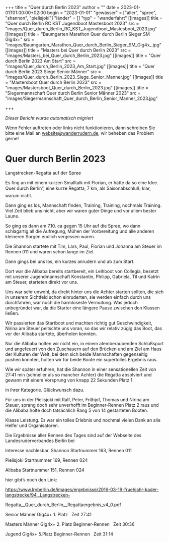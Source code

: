+++
title = "Quer durch Berlin 2023"
author = ""
date = 2023-01-01T01:00:00+02:00
begin = "2023-01-01"
"gewässer" = ["aller", "spree", "shannon", "pielisjoki"]
"länder" = []
"typ" = "wanderfahrt"
[[images]]
title = "Quer durch Berlin RC KST Jugendboot Mastesboot 2023"
src = "images/Quer_durch_Berlin_RC_KST_Jugendboot_Mastesboot_2023.jpg"
[[images]]
title = "Baumgarten Marathon Quer durch Berlin Sieger SM Gig4x+"
src = "images/Baumgarten_Marathon_Quer_durch_Berlin_Sieger_SM_Gig4x_.jpg"
[[images]]
title = "Masters bei Quer durch Berlin 2023"
src = "images/Masters_bei_Quer_durch_Berlin_2023.jpg"
[[images]]
title = "Quer durch Berlin 2023 Am Start"
src = "images/Quer_durch_Berlin_2023_Am_Start.jpg"
[[images]]
title = "Quer durch Berlin 2023 Siege Senior Männer"
src = "images/Quer_durch_Berlin_2023_Siege_Senior_Manner.jpg"
[[images]]
title = "Mastersboot Quer durch Berlin 2023"
src = "images/Mastersboot_Quer_durch_Berlin_2023.jpg"
[[images]]
title = "Siegermannschaft Quer durch Berlin Senior Männer 2023"
src = "images/Siegermannschaft_Quer_durch_Berlin_Senior_Manner_2023.jpg"

+++


*Dieser Bericht wurde automatisch migriert*

Wenn Fehler auftreten oder links nicht funktionieren, dann schreiben Sie bitte eine Mail an website@wanderrudern.de, wir beheben das Problem gerne!



# Quer durch Berlin 2023


Langstrecken-Regatta auf der Spree

Es fing an mit einem kurzen Smalltalk mit Florian, er hätte da so eine Idee. Quer durch Berlin“, eine kurze Regatta, 7 km, als Saisonabschluß; klar, warum nicht.

Dann ging es los, Mannschaft finden, Training, Training, nochmals Training. Viel Zeit blieb uns nicht, aber wir waren guter Dinge und vor allem bester Laune.

So ging es dann am 7.10. ca gegen 15 Uhr auf die Spree, wo dann schlagartig all die Aufregung, Mühen der Vorbereitung und alle anderen kleineren Sorgen endlich vergessen waren.

Die Shannon startete mit Tim, Lars, Paul, Florian und Johanna am Steuer im Rennen 011 und waren schon lange im Ziel.

Dann gings bei uns los, ein kurzes anrudern und ab zum Start.

Dort war die Alibaba bereits startbereit, ein Leihboot von Collegia, besetzt mit unserer Jugendmannschaft Konstantin, Philipp, Gabriela, Til und Katrin am Steuer, starteten direkt vor uns.

Uns war sehr unwohl, da direkt hinter uns die Achter starten sollten, die sich in unserem Sichtfeld schon einruderten, sie werden einfach durch uns durchfahren, war noch die harmloseste Vermutung. Was jedoch unbegründet war, da die Starter eine längere Pause zwischen den Klassen ließen.

Wir passierten das Startboot und machten richtig gut Geschwindigkeit, Nirina am Steuer peitschte uns voran, so das wir relativ zügig das Boot, das vor der Alibaba startete, überholen konnten.

Nur die Alibaba holten wir nicht ein, in einem atemberaubenden Schlußspurt und angefeuert von den Zuschauern auf den Brücken und am Ziel am Haus der Kulturen der Welt, bei dem sich beide Mannschaften gegenseitig pushen konnten, holten wir für beide Boote ein supertolles Ergebnis raus.

Wie wir später erfuhren, hat die Shannon in einer sensationellen Zeit von 27:41 min (schneller als so mancher Achter) die Regatta absolviert und gewann mit einem Vorsprung von knapp 22 Sekunden Platz 1

in ihrer Kategorie. Glückwunsch dazu.

Für uns in der Pielisjoki mit Ralf, Peter, Frithjof, Thomas und Nirina am Steuer, sprang doch sehr unverhofft im Beginner-Rennen Platz 2 raus und die Alibaba holte doch tatsächlich Rang 5 von 14 gestarteten Booten.

Klasse Leistung. Es war ein tolles Erlebnis und nochmal vielen Dank an alle Helfer und Organisatoren.

Die Ergebnisse aller Rennen des Tages sind auf der Webseite des Landesruderverbandes Berlin bei

Interesse nachlesbar. Shannon Startnummer 163, Rennen 011

Pielisjoki Startnummer 169, Rennen 024

Alibaba Startnummer 151, Rennen 024

hier gibt’s noch den Link:

https://www.lrvberlin.de/images/ergebnisse/2016-03-19-fruehjahr-kader-langstrecke/94._Langstrecken-

Regatta__Quer_durch_Berlin__Regattaergebnis_v4_0.pdf

Senior Männer Gig4x+ 1. Platz   Zeit 27:41

Masters Männer Gig4x+ 2. Platz Beginner-Rennen   Zeit 30:36

Jugend Gig4x+ 5.Platz Beginner-Rennen   Zeit 31:14